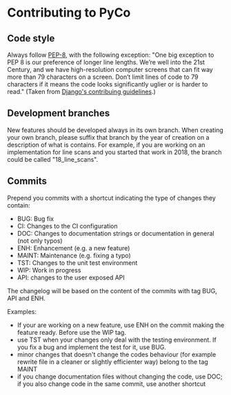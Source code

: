 Contributing to PyCo
====================

Code style
----------
Always follow [PEP-8](https://www.python.org/dev/peps/pep-0008/), with the following exception: "One big exception to PEP 8 is our preference of longer line lengths. We’re well into the 21st Century, and we have high-resolution computer screens that can fit way more than 79 characters on a screen. Don’t limit lines of code to 79 characters if it means the code looks significantly uglier or is harder to read." (Taken from [Django's contribuing guidelines](https://docs.djangoproject.com/en/dev/internals/contributing/writing-code/coding-style/).)

Development branches
--------------------
New features should be developed always in its own branch. When creating your own branch,
please suffix that branch by the year of creation on a description of what is contains.
For example, if you are working on an implementation for line scans and you started that
work in 2018, the branch could be called "18_line_scans".

Commits
-------
Prepend you commits with a shortcut indicating the type of changes they contain:
* BUG: Bug fix
* CI: Changes to the CI configuration
* DOC: Changes to documentation strings or documentation in general (not only typos)
* ENH: Enhancement (e.g. a new feature)
* MAINT: Maintenance (e.g. fixing a typo)
* TST: Changes to the unit test environment
* WIP: Work in progress
* API: changes to the user exposed API

The changelog will be based on the content of the commits with tag BUG, API and ENH.

Examples: 
- If your are working on a new feature, use ENH on the commit making the feature ready. Before use the WIP tag.
- use TST when your changes only deal with the testing environment. If you fix a bug and implement the test for it, use BUG.
- minor changes that doesn't change the codes behaviour (for example rewrite file in a cleaner or slightly efficienter way) belong to the tag MAINT
- if you change documentation files without changing the code, use DOC; if you also change code in the same commit, use another shortcut
